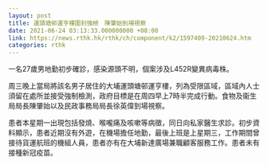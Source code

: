 ```yaml
---
layout: post
title: 運頭塘邨運亨樓圍封強檢　陳肇始到場視察
date: 2021-06-24 03:13:33.000000000 +08:00
link: https://news.rthk.hk/rthk/ch/component/k2/1597409-20210624.htm
categories: rthk
---
```


一名27歲男地勤初步確診，感染源頭不明，個案涉及L452R變異病毒株。

周三晚上當局將該名男子居住的大埔運頭塘邨運亨樓，列為受限區域，區域內人士須留在處所並接受強制檢測，政府目標是在周四早上7時半完成行動。食物及衞生局局長陳肇始以及民政事務局局長徐英偉到場視察。

患者本星期一出現包括發燒、喉嚨痛及咳嗽等病徵，同日向私家醫生求診。初步資料顯示，患者近期沒有外遊，在機場擔任地勤，最後上班是上星期三，工作期間曾接待貨運航班的機組人員，患者亦有在大埔新達廣場兼職顧客服務工作。患者未有接種新冠疫苗。
